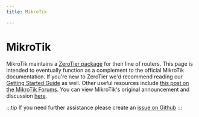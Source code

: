 ```yaml
---
title: MikroTik

---
```


MikroTik
=====

MikroTik maintains a [ZeroTier package](https://help.mikrotik.com/docs/display/ROS/ZeroTier) for their line of routers. This page is intended to eventually function as a complement to the official MikroTik documentation. If you're new to ZeroTier we'd recommend reading our [Getting Started Guide](https://zerotier.atlassian.net/wiki/spaces/SD/pages/8454145/Getting+Started+with+ZeroTier) as well. Other useful resources include [this post on the MikroTik Forums](https://forum.mikrotik.com/viewtopic.php?p=935058&hilit=zerotier#p914222). You can view MikroTik's original announcement and discussion [here](https://forum.mikrotik.com/viewtopic.php?f=1&t=178063).

:::tip
If you need further assistance please create an [issue on Github](https://github.com/zerotier/ZeroTierOne/issues?q=is%3Aissue+mikrotik)
:::




